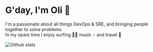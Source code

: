 # G'day, I'm Oli 🌊

I'm a passionate about all things DevOps & SRE, and bringing people together to solve problems. </br> In my spare time I enjoy surfing 🏄‍♂️ music 🎶 and travel 🚀

![Github stats](https://oliver-github-readme-stats.vercel.app/api?username=oliverjfletcher&show_icons=true&icon_color=805AD5&text_color=718096&bg_color=ffffff00&hide_title=true&include_all_commits=true&count_private=true&hide_border=true)
